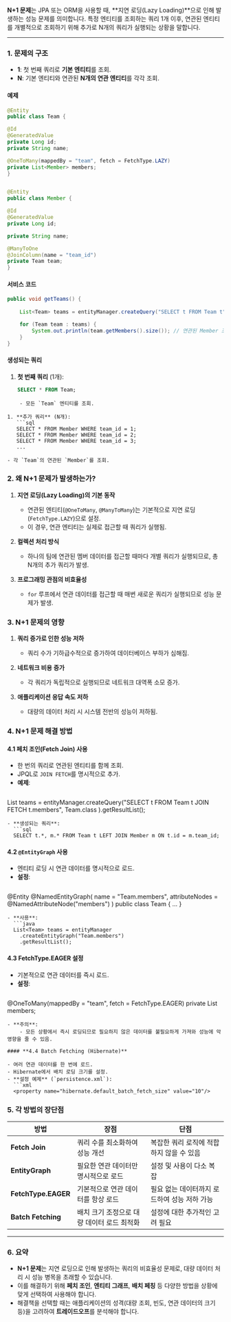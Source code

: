 **N+1 문제**는 JPA 또는 ORM을 사용할 때, **지연 로딩(Lazy Loading)**으로 인해 발생하는 성능 문제를 의미합니다. 특정 엔티티를 조회하는 쿼리 1개 이후, 연관된 엔티티를 개별적으로 조회하기 위해 추가로 N개의 쿼리가 실행되는 상황을 말합니다.

---

### **1. 문제의 구조**

- **1**: 첫 번째 쿼리로 **기본 엔티티**를 조회.
- **N**: 기본 엔티티와 연관된 **N개의 연관 엔티티**를 각각 조회.

#### **예제**

```java
@Entity 
public class Team {     

@Id     
@GeneratedValue     
private Long id;     
private String name;      

@OneToMany(mappedBy = "team", fetch = FetchType.LAZY)     
private List<Member> members; 
}  


@Entity 
public class Member {     

@Id     
@GeneratedValue     
private Long id;     

private String name;      

@ManyToOne     
@JoinColumn(name = "team_id")     
private Team team; 
}
```

#### **서비스 코드**
```java
public void getTeams() {
    
    List<Team> teams = entityManager.createQuery("SELECT t FROM Team t", Team.class).getResultList();

    for (Team team : teams) {
        System.out.println(team.getMembers().size()); // 연관된 Member 조회
    }
}
```


#### **생성되는 쿼리**

1. **첫 번째 쿼리** (1개):
   ```sql
   SELECT * FROM Team;
```
    - 모든 `Team` 엔티티를 조회.

1. **추가 쿼리** (N개):
   ```sql
   SELECT * FROM Member WHERE team_id = 1; 
   SELECT * FROM Member WHERE team_id = 2; 
   SELECT * FROM Member WHERE team_id = 3; 
   ...
```
    - 각 `Team`의 연관된 `Member`를 조회.

### **2. 왜 N+1 문제가 발생하는가?**

1. **지연 로딩(Lazy Loading)의 기본 동작**
    - 연관된 엔티티(`@OneToMany`, `@ManyToMany`)는 기본적으로 지연 로딩(`FetchType.LAZY`)으로 설정.
    - 이 경우, 연관 엔티티는 실제로 접근할 때 쿼리가 실행됨.
    
1. **컬렉션 처리 방식**
    - 하나의 팀에 연관된 멤버 데이터를 접근할 때마다 개별 쿼리가 실행되므로, 총 N개의 추가 쿼리가 발생.
    
1. **프로그래밍 관점의 비효율성**
    - `for` 루프에서 연관 데이터를 접근할 때 매번 새로운 쿼리가 실행되므로 성능 문제가 발생.

### **3. N+1 문제의 영향**

1. **쿼리 증가로 인한 성능 저하**
    - 쿼리 수가 기하급수적으로 증가하여 데이터베이스 부하가 심해짐.
    
1. **네트워크 비용 증가**
    - 각 쿼리가 독립적으로 실행되므로 네트워크 대역폭 소모 증가.
    
1. **애플리케이션 응답 속도 저하**
    - 대량의 데이터 처리 시 시스템 전반의 성능이 저하됨.

### **4. N+1 문제 해결 방법**

#### **4.1 페치 조인(Fetch Join) 사용**

- 한 번의 쿼리로 연관된 엔티티를 함께 조회.
- JPQL로 `JOIN FETCH`를 명시적으로 추가.
- **예제**:
  ```java
List<Team> teams = entityManager.createQuery("SELECT t FROM Team t JOIN FETCH t.members", Team.class ).getResultList();
```
- **생성되는 쿼리**:
  ```sql
  SELECT t.*, m.* FROM Team t LEFT JOIN Member m ON t.id = m.team_id;
```

#### **4.2 `@EntityGraph` 사용**

- 엔티티 로딩 시 연관 데이터를 명시적으로 로드.
- **설정**:
  ```java
@Entity
@NamedEntityGraph(
    name = "Team.members",
    attributeNodes = @NamedAttributeNode("members")
)
public class Team { ... }
```
- **사용**:
  ```java
  List<Team> teams = entityManager
    .createEntityGraph("Team.members")
    .getResultList();

```
#### **4.3 FetchType.EAGER 설정**

- 기본적으로 연관 데이터를 즉시 로드.
- **설정**:
  ```java
@OneToMany(mappedBy = "team", fetch = FetchType.EAGER)
private List<Member> members;

```
- **주의**:
    - 모든 상황에서 즉시 로딩되므로 필요하지 않은 데이터를 불필요하게 가져와 성능에 악영향을 줄 수 있음.

#### **4.4 Batch Fetching (Hibernate)**

- 여러 연관 데이터를 한 번에 로드.
- Hibernate에서 배치 로딩 크기를 설정.
- **설정 예제** (`persistence.xml`):
  ```xml
  <property name="hibernate.default_batch_fetch_size" value="10"/>

```

### **5. 각 방법의 장단점**

|**방법**|**장점**|**단점**|
|---|---|---|
|**Fetch Join**|쿼리 수를 최소화하여 성능 개선|복잡한 쿼리 로직에 적합하지 않을 수 있음|
|**EntityGraph**|필요한 연관 데이터만 명시적으로 로드|설정 및 사용이 다소 복잡|
|**FetchType.EAGER**|기본적으로 연관 데이터를 항상 로드|필요 없는 데이터까지 로드하여 성능 저하 가능|
|**Batch Fetching**|배치 크기 조정으로 대량 데이터 로드 최적화|설정에 대한 추가적인 고려 필요|

---

### **6. 요약**

- **N+1 문제**는 지연 로딩으로 인해 발생하는 쿼리의 비효율성 문제로, 대량 데이터 처리 시 성능 병목을 초래할 수 있습니다.
- 이를 해결하기 위해 **페치 조인**, **엔티티 그래프**, **배치 페칭** 등 다양한 방법을 상황에 맞게 선택하여 사용해야 합니다.
- 해결책을 선택할 때는 애플리케이션의 성격(대량 조회, 빈도, 연관 데이터의 크기 등)을 고려하여 **트레이드오프**를 분석해야 합니다.